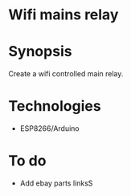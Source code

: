 Wifi mains relay
=============================

# Synopsis

Create a wifi controlled main relay.

# Technologies

- ESP8266/Arduino

# To do

- Add ebay parts linksS
